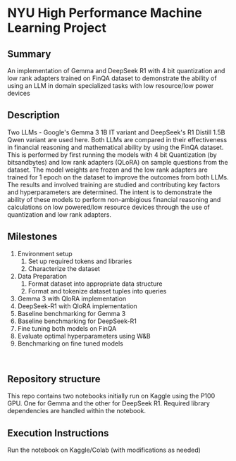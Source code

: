 # NYU High Performance Machine Learning Project
## Summary
An implementation of Gemma and DeepSeek R1 with 4 bit quantization and low rank adapters trained on FinQA dataset to demonstrate the ability of using an LLM in domain specialized tasks with low resource/low power devices
<br>

## Description
Two LLMs - Google's Gemma 3 1B IT variant and DeepSeek's R1 Distill 1.5B Qwen variant are used here. Both LLMs are compared in their effectiveness in financial reasoning and mathematical ability by using the FinQA dataset.
This is performed by first running the models with 4 bit Quantization (by bitsandbytes) and low rank adapters (QLoRA) on sample questions from the dataset. 
The model weights are frozen and the low rank adapters are trained for 1 epoch on the dataset to improve the outcomes from both LLMs. The results and involved training are studied and contributing key factors and hyperparameters are determined.
The intent is to demonstrate the ability of these models to perform non-ambigious financial reasoning and calculations on low powered/low resource devices through the use of quantization and low rank adapters.
<br>

## Milestones
<ol>
  <li>Environment setup<ol><li>Set up required tokens and libraries</li><li>Characterize the dataset</li></ol></li>
  <li>Data Preparation<ol><li>Format dataset into appropriate data structure</li><li>Format and tokenize dataset tuples into queries</li></ol></li>
  <li>Gemma 3 with QloRA implementation</li>
  <li>DeepSeek-R1 with QloRA implementation</li>
  <li>Baseline benchmarking for Gemma 3</li>
  <li>Baseline benchmarking for DeepSeek-R1</li>
  <li>Fine tuning both models on FinQA</li>
  <li>Evaluate optimal hyperparameters using W&B</li>
  <li>Benchmarking on fine tuned models</li>
</ol>
<br>

## Repository structure
This repo contains two notebooks initially run on Kaggle using the P100 GPU. One for Gemma and the other for DeepSeek R1. Required library dependencies are handled within the notebook.
<br>

## Execution Instructions
Run the notebook on Kaggle/Colab (with modifications as needed)
